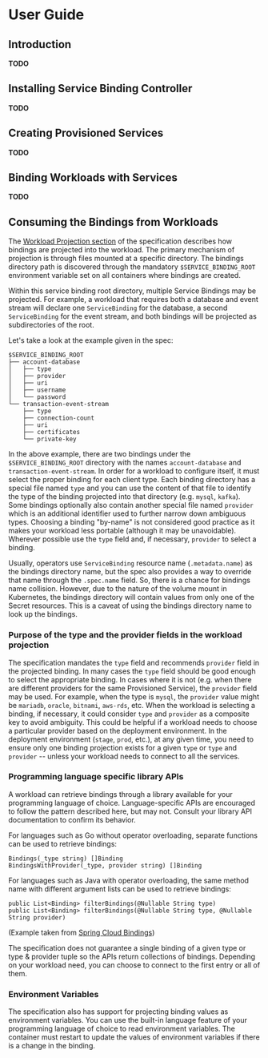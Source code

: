 # User Guide

## Introduction

**TODO**

## Installing Service Binding Controller

**TODO**

## Creating Provisioned Services

**TODO**

## Binding Workloads with Services

**TODO**

## Consuming the Bindings from Workloads

The [Workload Projection section](https://github.com/k8s-service-bindings/spec#workload-projection) of the specification describes how bindings are projected into the workload.  The primary mechanism of projection is through files mounted at a specific directory.  The bindings directory path is discovered through the mandatory `$SERVICE_BINDING_ROOT` environment variable set on all containers where bindings are created.

Within this service binding root directory, multiple Service Bindings may be projected.  For example, a workload that requires both a database and event stream will declare one `ServiceBinding` for the database, a second `ServiceBinding` for the event stream, and both bindings will be projected as subdirectories of the root.

Let's take a look at the example given in the spec:

```
$SERVICE_BINDING_ROOT
├── account-database
│   ├── type
│   ├── provider
│   ├── uri
│   ├── username
│   └── password
└── transaction-event-stream
    ├── type
    ├── connection-count
    ├── uri
    ├── certificates
    └── private-key
```
In the above example, there are two bindings under the `$SERVICE_BINDING_ROOT` directory with the names `account-database` and `transaction-event-stream`.  In order for a workload to configure itself, it must select the proper binding for each client type.  Each binding directory has a special file named `type` and you can use the content of that file to identify the type of the binding projected into that directory (e.g. `mysql`, `kafka`).  Some bindings optionally also contain another special file named `provider` which is an additional identifier used to further narrow down ambiguous types.  Choosing a binding "by-name" is not considered good practice as it makes your workload less portable (although it may be unavoidable).  Wherever possible use the `type` field and, if necessary, `provider` to select a binding.

Usually, operators use `ServiceBinding` resource name (`.metadata.name`) as the bindings directory name, but the spec also provides a way to override that name through the `.spec.name` field. So, there is a chance for bindings name collision.  However, due to the nature of the volume mount in Kubernetes, the bindings directory will contain values from only one of the Secret resources.  This is a caveat of using the bindings directory name to look up the bindings.

### Purpose of the type and the provider fields in the workload projection

The specification mandates the `type` field and recommends `provider` field in the projected binding.  In many cases the `type` field should be good enough to select the appropriate binding.  In cases where it is not (e.g. when there are different providers for the same Provisioned Service), the `provider` field may be used.  For example, when the type is `mysql`, the `provider` value might be `mariadb`, `oracle`, `bitnami`, `aws-rds`, etc.  When the workload is selecting a binding, if necessary, it could consider `type` and `provider` as a composite key to avoid ambiguity.  This could be helpful if a workload needs to choose a particular provider based on the deployment environment.  In the deployment environment (`stage`, `prod`, etc.), at any given time, you need to ensure only one binding projection exists for a given `type` or `type` and `provider` -- unless your workload needs to connect to all the services.

### Programming language specific library APIs

A workload can retrieve bindings through a library available for your programming language of choice.  Language-specific APIs are encouraged to follow the pattern described here, but may not.  Consult your library API documentation to confirm its behavior.

For languages such as Go without operator overloading, separate functions can be used to retrieve bindings:

```
Bindings(_type string) []Binding
BindingsWithProvider(_type, provider string) []Binding
```

For languages such as Java with operator overloading, the same method name with different argument lists can be used to retrieve bindings:

```
public List<Binding> filterBindings(@Nullable String type)
public List<Binding> filterBindings(@Nullable String type, @Nullable String provider)
```

(Example taken from [Spring Cloud Bindings](https://github.com/spring-cloud/spring-cloud-bindings))

The specification does not guarantee a single binding of a given type or type & provider tuple so the APIs return collections of bindings.  Depending on your workload need, you can choose to connect to the first entry or all of them.

### Environment Variables

The specification also has support for projecting binding values as environment variables.  You can use the built-in language feature of your programming language of choice to read environment variables.  The container must restart to update the values of environment variables if there is a change in the binding.
